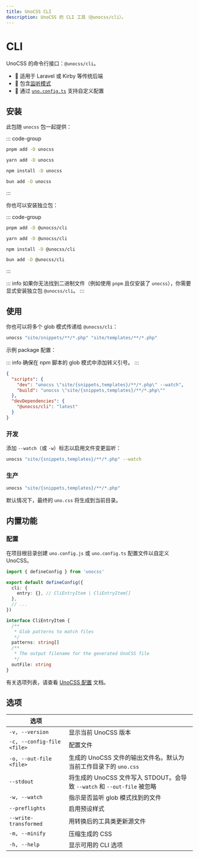 ```yaml
---
title: UnoCSS CLI
description: UnoCSS 的 CLI 工具（@unocss/cli）。
---
```


# CLI

UnoCSS 的命令行接口：`@unocss/cli`。

- 🍱 适用于 Laravel 或 Kirby 等传统后端
- 👀 包含[监听模式](#development)
- 🔌 通过 [`uno.config.ts`](#configurations) 支持自定义配置

## 安装

此包随 `unocss` 包一起提供：

::: code-group

```bash [pnpm]
pnpm add -D unocss
```

```bash [yarn]
yarn add -D unocss
```

```bash [npm]
npm install -D unocss
```

```bash [bun]
bun add -D unocss
```

:::

你也可以安装独立包：

::: code-group

```bash [pnpm]
pnpm add -D @unocss/cli
```

```bash [yarn]
yarn add -D @unocss/cli
```

```bash [npm]
npm install -D @unocss/cli
```

```bash [bun]
bun add -D @unocss/cli
```

:::

::: info
如果你无法找到二进制文件（例如使用 `pnpm` 且仅安装了 `unocss`），你需要显式安装独立包 `@unocss/cli`。
:::

## 使用

你也可以将多个 glob 模式传递给 `@unocss/cli`：

```bash
unocss "site/snippets/**/*.php" "site/templates/**/*.php"
```

示例 package 配置：

::: info
确保在 npm 脚本的 glob 模式中添加转义引号。
:::

```json [package.json]
{
  "scripts": {
    "dev": "unocss \"site/{snippets,templates}/**/*.php\" --watch",
    "build": "unocss \"site/{snippets,templates}/**/*.php\""
  },
  "devDependencies": {
    "@unocss/cli": "latest"
  }
}
```

### 开发

添加 `--watch`（或 `-w`）标志以启用文件变更监听：

```bash
unocss "site/{snippets,templates}/**/*.php" --watch
```

### 生产

```bash
unocss "site/{snippets,templates}/**/*.php"
```

默认情况下，最终的 `uno.css` 将生成到当前目录。

## 内置功能

### 配置

在项目根目录创建 `uno.config.js` 或 `uno.config.ts` 配置文件以自定义 UnoCSS。

```ts [uno.config.ts]
import { defineConfig } from 'unocss'

export default defineConfig({
  cli: {
    entry: {}, // CliEntryItem | CliEntryItem[]
  },
  // ...
})

interface CliEntryItem {
  /**
   * Glob patterns to match files
   */
  patterns: string[]
  /**
   * The output filename for the generated UnoCSS file
   */
  outFile: string
}
```

有关选项列表，请查看 [UnoCSS 配置](/config/) 文档。

## 选项

| 选项                        |                                                                                                           |
| --------------------------- | --------------------------------------------------------------------------------------------------------- |
| `-v, --version`             | 显示当前 UnoCSS 版本                                                                                      |
| `-c, --config-file <file>`  | 配置文件                                                                                                   |
| `-o, --out-file <file>`     | 生成的 UnoCSS 文件的输出文件名。默认为当前工作目录下的 `uno.css`                                          |
| `--stdout`                  | 将生成的 UnoCSS 文件写入 STDOUT。会导致 `--watch` 和 `--out-file` 被忽略                                    |
| `-w, --watch`               | 指示是否监听 glob 模式找到的文件                                                                          |
| `--preflights`              | 启用预设样式                                                                                               |
| `--write-transformed`       | 用转换后的工具类更新源文件                                                                                 |
| `-m, --minify`              | 压缩生成的 CSS                                                                                             |
| `-h, --help`                | 显示可用的 CLI 选项                                                                                        |